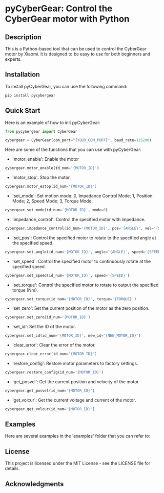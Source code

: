 # pyCyberGear: Control the CyberGear motor with Python

## Description
This is a Python-based tool that can be used to control the CyberGear motor by Xiaomi. It is designed to be easy to use for both beginners and experts.

## Installation
To install pyCyberGear, you can use the following command:
```bash
pip install pycybergear
```

## Quick Start
Here is an example of how to init pyCyberGear:
```python
from pycybergear import CyberGear

cybergear = CyberGear(com_port="{YOUR_COM_PORT}", baud_rate=115200)
```

Here are some of the functions that you can use with pyCyberGear:
- 'motor_enable': Enable the motor
```python
cybergear.motor_enable(id_num='{MOTOR_ID}')
```

- 'motor_stop': Stop the motor.
```python
cybergear.motor_estop(id_num='{MOTOR_ID}')
```

- 'set_mode': Set motion mode: 0, Impedance Control Mode; 1, Position Mode; 2, Speed Mode; 3, Torque Mode.
```python
cybergear.set_mode(id_num='{MOTOR_ID}', mode=0)
```

- 'impedance_control': Control the specified motor with impedance.
```python
cybergear.impedance_control(id_num='{MOTOR_ID}', pos='{ANGLE}', vel='{SPEED}', tff='{FEEDFORWARD_TORQUE}', kp='{PROPORTIONAL_GAIN}', kd='{DERIVATIVE_GAIN}')
```

- 'set_pos': Control the specified motor to rotate to the specified angle at the specified speed.
```python
cybergear.set_angle(id_num='{MOTOR_ID}', angle='{ANGLE}', speed='{SPEED}')
```

- 'set_speed': Control the specified motor to continuously rotate at the specified speed.
```python
cybergear.set_speed(id_num='{MOTOR_ID}', speed='{SPEED}')
```

- 'set_torque': Control the specified motor to rotate to output the specified torque (Nm).
```python
cybergear.set_torque(id_num='{MOTOR_ID}', torque='{TORQUE}')
```

- 'set_zero': Set the current position of the motor as the zero position.
```python
cybergear.set_zero(id_num='{MOTOR_ID}')
```

- 'set_id': Set the ID of the motor.
```python
cybergear.set_id(id_num='{MOTOR_ID}', new_id='{NEW_MOTOR_ID}')
```

- 'clear_error': Clear the error of the motor.
```python
cybergear.clear_error(id_num='{MOTOR_ID}')
```

- 'restore_config': Restore motor parameters to factory settings.
```python
cybergear.restore_config(id_num='{MOTOR_ID}')
```

- 'get_posvel': Get the current position and velocity of the motor.
```python
cybergear.get_posvel(id_num='{MOTOR_ID}')
```

- 'get_volcur': Get the current voltage and current of the motor.
```python
cybergear.get_volcur(id_num='{MOTOR_ID}')
```

## Examples
Here are several examples in the 'examples' folder that you can refer to:


## License
This project is licensed under the MIT License - see the LICENSE file for details.

## Acknowledgments
